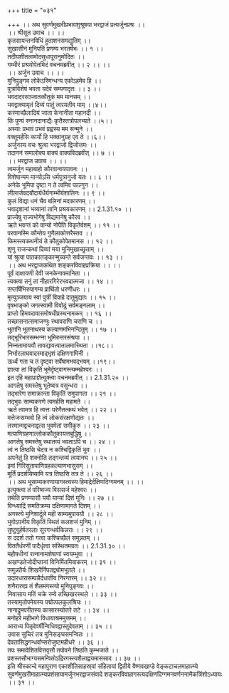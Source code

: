 +++
title = "०३१"

+++
।। अथ सुवर्णमुखरीप्रभावशुश्रूषया भरद्वाजं प्रत्यर्जुनप्रश्रः ।।  
।। श्रीसूत उवाच ।। ।।  
कृतसायन्तनविधिं हुताशनसमद्युतिम् ।।  
सुखासीनं मुनिपतिं प्रणम्य भरतर्षभः ।। १ ।।  
तदीयशीतलामोदसुधापूरानुमोदितः ।।  
गम्भीरं प्रश्रयोपेतमिदं वचनमब्रवीत् ।। २ ।। ।।  
।। अर्जुन उवाच ।। ।।  
मुनिपुङ्गव लोकेऽस्मिन्धन्य एकोऽहमेव हि ।।  
पुत्राविशेषं भवता यदेवं सम्यगादृतः ।। ३ ।।  
भवदादरसञ्जातकौतुकं मम मानसम् ।।  
भवद्वाक्यामृतं दिव्यं पातुं त्वरयतीव माम् ।।४।।  
कस्माच्छैलादियं जाता केनानीता महानदी ।।  
किं पुण्यं स्नानदानाद्यैः कृतैस्तत्रोपलभ्यते ।।५।।  
अस्याः प्रभावं प्रभवं प्रह्वस्य मम सन्मुने ।।  
वक्तुमर्हसि कार्यो हि भक्तानुग्रह एव ते ।।६।।  
अर्जुनस्य वचः श्रुत्वा भरद्वाजो द्विजोत्तमः ।।  
तदाननं समालोक्य वाक्यं वाक्यविदब्रवीत् ।। ७ ।।  
।। भरद्वाज उवाच ।। ।।  
त्वमर्जुन महाबाहो कौरवान्वयपावनः ।।  
विशेषान्मम मान्योऽसि धर्मपुत्रानुजो यतः ।। ८ ।।  
अनेके भूमिपा दृष्टा न ते त्वमिव फाल्गुन ।।  
लीलार्जवदयौदार्यधैर्यगाम्भीर्यशालिनः ।। ९ ।।  
कुलं विद्या धनं चैव बलिनां मदकारणम् ।।  
भवादृशानां भव्यानां तानि प्रश्रयकारणम् ।। 2.1.31.१० ।।  
प्राज्येषु राज्यभोगेषु विद्यमानेषु कौरव ।।  
ऋते भवन्तं को वान्यो नोपैति विकृतेर्वशम् ।। ११ ।।  
परवानस्मि कौन्तेय गुणैलाकोत्तरैस्तव ।।  
किमस्त्यकथनीयं ते कौतुकोपेतमानस ।। १२ ।।  
शृणु राजन्कथां दिव्यां मया मुनिमुखाच्छुताम् ।।  
यां श्रुत्वा पातकातङ्कान्मुच्यन्ते सर्वजन्तवः ।। १३ ।।  
।। अथ भरद्वाजकथित शङ्करविवाहप्रक्रिया ।। ।।  
पूर्वं दाक्षायणी देवी जनकेनावमानिता ।।  
त्यक्त्वा तनुं तां नीहारगिरेरभवदात्मजा ।। १४ ।।  
सप्तर्षिभिरुपागम्य प्रार्थितो धरणीधरः ।।  
मृत्युञ्जयाय स्वां पुत्रीं विवाहे दातुमुद्यतः ।। १५ ।।  
वृषभाङ्को जगत्स्वामी विवोढुं सर्वमङ्गलाम् ।।  
प्राप्तो हिमवदावासमोषधीप्रस्थनामकम् ।। १६ ।।  
तच्छासनात्समाजग्मुः स्थावराणि चराणि च ।।  
भूतानि भूतनाथस्य कल्याणमभिनन्दितुम् ।। १७ ।।  
तद्भूरिभारसम्भग्ना भूमिरुत्तरसंश्रया ।।  
निम्नतामाययौ तावद्यावत्पातालमास्थिता ।।१८।।  
निर्भारलाघवादस्माद्भृशं दक्षिणगामिनी ।  
ऊर्ध्वं गता च तं दृष्ट्वा सर्वेषामभवद्भयम् ।।१९।।  
ज्ञात्वा तां विकृतिं भूमेर्दृष्ट्वागस्त्यम्महेश्वरः ।।  
इत एहि महाप्राज्ञेत्युक्त्वा वचनमब्रवीत् ।। 2.1.31.२० ।।  
आगतेषु समस्तेषु भूतेष्वत्र वसुन्धरा ।।  
तद्भारेण समाक्रान्ता विकृतिं समुपागता ।। २१ ।।  
तद्भुवः साम्यकरणे त्वमर्हसि महामते ।।  
ऋते त्वामत्र हि त्वत्तः परेणैतत्कथं भवेत् ।। २२ ।।  
मत्तेजःसम्भवो हि त्वं लोकसंरक्षणोद्यतः ।।  
तस्मान्मद्वचनाद्वत्स भुवमेतां समीकुरु ।। २३ ।।  
मत्पाणिग्रहणाल्लोककौतुकायत्तबुद्धिषु ।।  
आगतेषु समस्तेषु स्थातव्यं भवताऽपि च ।। २४ ।।  
त्वं न तिष्ठसि चेदत्र न कश्चिद्विकृतिं भुवः ।।  
अपनेतुं हि शक्नोति तद्गन्तव्यं त्वयानघ ।। २५ ।।  
इमां गिरिसुतापाणिग्रहकल्याणभासुराम् ।।  
मूर्तिं प्रदर्शयिष्यामि यत्र तिष्ठसि तत्र ते ।। २६ ।।  
।। अथ भूसाम्यकरणायागस्त्यस्य हिमाद्रेर्दक्षिणदिग्गमनम् ।। ।।  
इत्युक्त्वा तं परिष्वज्य विससर्ज महेश्वरः ।।  
तथेति प्रणम्यासौ ययौ याम्यां दिशं मुनिः ।। २७ ।।  
विन्ध्याद्रिं समतिक्रम्य दक्षिणामागते दिशम् ।।  
अगस्त्ये मुनिशार्दूले मही साम्यमुपाययौ ।। २८ ।।  
भुवोऽपनीय विकृतिं स्थितं कलशजं मुनिम् ।।  
तुष्टुवुर्हर्षतरलाः सुरगन्धर्वकिन्नराः ।। २९ ।।  
स ददर्श ततो गत्वा कश्चिच्छैलं समुन्नतम् ।।  
विततैर्धरणीं पादैर्धृत्वा संस्थितमग्रतः ।। 2.1.31.३० ।।  
महौषधीनां रत्नानामशेषाणां स्वयम्भुवा ।।  
अखण्डतेजोदीप्तानां विनिर्मितमिवाकरम् ।। ३१ ।।  
समुन्नतैर्यः शिखरैर्निपतद्व्योमभूतले ।।  
उदारधारासम्पन्नैर्दधातीव निरन्तरम् ।। ३२ ।।  
शनैरारुह्य तं शैलमगस्त्यो मुनिपुङ्गवः ।।  
निवासाय मतिं चक्रे रम्ये तच्छिखरस्थले ।। ३३ ।।  
तस्यामृतोपमेयस्य पद्मोत्पलकुलश्रियः ।।  
नानाद्रुमपरीतस्य कासारस्योत्तरे तटे ।। ३४ ।।  
मनोहरे महीभागे विधायाश्रममुत्तमम् ।।  
आराध्य पितृदेवर्षीन्विधिवद्वास्तुदेवताम् ।। ३५ ।।  
उवास सुचिरं तत्र मुनिसङ्घसमन्वितः ।।  
देवतासिद्धगन्धर्वाप्सरोजुष्टमहीधरे ।। ३६ ।।  
तपः समावेशितवित्तवृत्तौ तपोवने तिष्ठति कुम्भजाते ।।  
प्रशस्तसौभाग्यसमन्वितोऽद्रिरगस्त्यशैलाह्वयमाससाद ।। ३७ ।।  
इति श्रीस्कान्दे महापुराण एकाशीतिसाहस्र्यां संहितायां द्वितीये वैष्णवखण्डे वेङ्कटाचलमाहात्म्ये सुवर्णमुखरीमाहात्म्यप्रशंसायामर्जुनभरद्वाजसंवादे शङ्करविवाहागस्त्यदक्षिणदिग्गमनवर्णननामैकत्रिंशोऽध्यायः ।। ३१ ।।